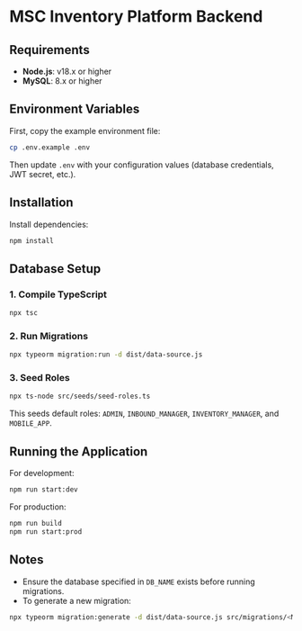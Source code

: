 # MSC Inventory Platform Backend

## Requirements

- **Node.js**: v18.x or higher
- **MySQL**: 8.x or higher

## Environment Variables

First, copy the example environment file:

```bash
cp .env.example .env
```

Then update `.env` with your configuration values (database credentials, JWT secret, etc.).

## Installation

Install dependencies:

```bash
npm install
```

## Database Setup

### 1. Compile TypeScript

```bash
npx tsc
```

### 2. Run Migrations

```bash
npx typeorm migration:run -d dist/data-source.js
```

### 3. Seed Roles

```bash
npx ts-node src/seeds/seed-roles.ts
```

This seeds default roles: `ADMIN`, `INBOUND_MANAGER`, `INVENTORY_MANAGER`, and `MOBILE_APP`.

## Running the Application

For development:

```bash
npm run start:dev
```

For production:

```bash
npm run build
npm run start:prod
```

## Notes

- Ensure the database specified in `DB_NAME` exists before running migrations.
- To generate a new migration:

```bash
npx typeorm migration:generate -d dist/data-source.js src/migrations/<MigrationName>
```
